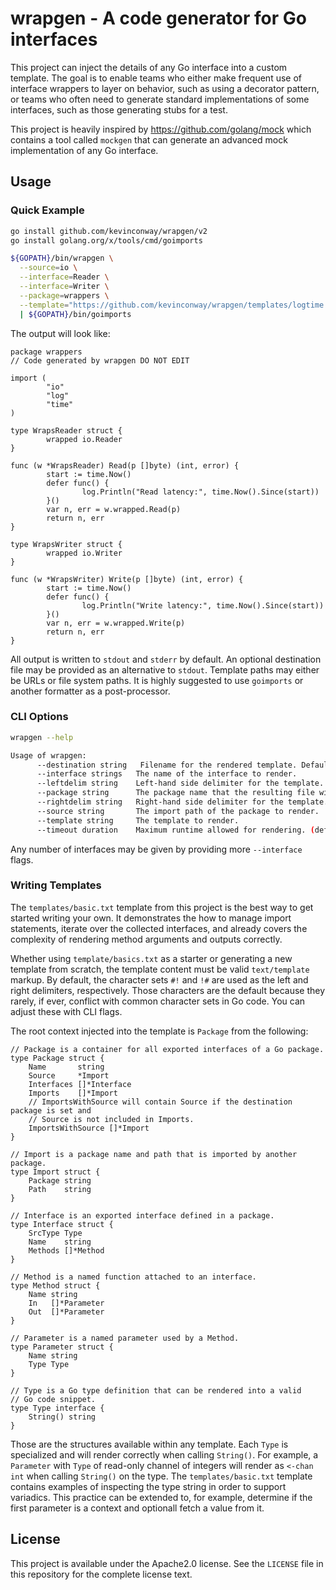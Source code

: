# wrapgen - A code generator for Go interfaces

This project can inject the details of any Go interface into a custom template.
The goal is to enable teams who either make frequent use of interface wrappers
to layer on behavior, such as using a decorator pattern, or teams who often need
to generate standard implementations of some interfaces, such as those
generating stubs for a test.

This project is heavily inspired by <https://github.com/golang/mock> which
contains a tool called `mockgen` that can generate an advanced mock
implementation of any Go interface.

## Usage

### Quick Example

```bash
go install github.com/kevinconway/wrapgen/v2
go install golang.org/x/tools/cmd/goimports

${GOPATH}/bin/wrapgen \
  --source=io \
  --interface=Reader \
  --interface=Writer \
  --package=wrappers \
  --template="https://github.com/kevinconway/wrapgen/templates/logtime.txt" \
  | ${GOPATH}/bin/goimports
```

The output will look like:

```golang
package wrappers
// Code generated by wrapgen DO NOT EDIT

import (
        "io"
        "log"
        "time"
)

type WrapsReader struct {
        wrapped io.Reader
}

func (w *WrapsReader) Read(p []byte) (int, error) {
        start := time.Now()
        defer func() {
                log.Println("Read latency:", time.Now().Since(start))
        }()
        var n, err = w.wrapped.Read(p)
        return n, err
}

type WrapsWriter struct {
        wrapped io.Writer
}

func (w *WrapsWriter) Write(p []byte) (int, error) {
        start := time.Now()
        defer func() {
                log.Println("Write latency:", time.Now().Since(start))
        }()
        var n, err = w.wrapped.Write(p)
        return n, err
}
```

All output is written to `stdout` and `stderr` by default. An optional
destination file may be provided as an alternative to `stdout`. Template paths
may either be URLs or file system paths. It is highly suggested to use
`goimports` or another formatter as a post-processor.

### CLI Options

```bash
wrapgen --help

Usage of wrapgen:
      --destination string   Filename for the rendered template. Defaults to STDOUT. (default "-")
      --interface strings   The name of the interface to render.
      --leftdelim string    Left-hand side delimiter for the template. (default "#!")
      --package string      The package name that the resulting file will be in. Defaults to the source package.
      --rightdelim string   Right-hand side delimiter for the template. (default "!#")
      --source string       The import path of the package to render.
      --template string     The template to render.
      --timeout duration    Maximum runtime allowed for rendering. (default 1m0s)
```

Any number of interfaces may be given by providing more `--interface` flags.

### Writing Templates

The `templates/basic.txt` template from this project is the best way to get
started writing your own. It demonstrates the how to manage import statements,
iterate over the collected interfaces, and already covers the complexity of
rendering method arguments and outputs correctly.

Whether using `template/basics.txt` as a starter or generating a new template
from scratch, the template content must be valid `text/template` markup. By
default, the character sets `#!` and `!#` are used as the left and right
delimiters, respectively. Those characters are the default because they rarely,
if ever, conflict with common character sets in Go code. You can adjust these
with CLI flags.

The root context injected into the template is `Package` from the following:

```golang
// Package is a container for all exported interfaces of a Go package.
type Package struct {
	Name       string
	Source     *Import
	Interfaces []*Interface
	Imports    []*Import
	// ImportsWithSource will contain Source if the destination package is set and
	// Source is not included in Imports.
	ImportsWithSource []*Import
}

// Import is a package name and path that is imported by another package.
type Import struct {
	Package string
	Path    string
}

// Interface is an exported interface defined in a package.
type Interface struct {
	SrcType Type
	Name    string
	Methods []*Method
}

// Method is a named function attached to an interface.
type Method struct {
	Name string
	In   []*Parameter
	Out  []*Parameter
}

// Parameter is a named parameter used by a Method.
type Parameter struct {
	Name string
	Type Type
}

// Type is a Go type definition that can be rendered into a valid
// Go code snippet.
type Type interface {
	String() string
}
```

Those are the structures available within any template. Each `Type` is
specialized and will render correctly when calling `String()`. For example, a
`Parameter` with `Type` of read-only channel of integers will render as `<-chan
int` when calling `String()` on the type. The `templates/basic.txt` template
contains examples of inspecting the type string in order to support variadics.
This practice can be extended to, for example, determine if the first parameter
is a context and optionall fetch a value from it.

## License

This project is available under the Apache2.0 license. See the `LICENSE` file
in this repository for the complete license text.
